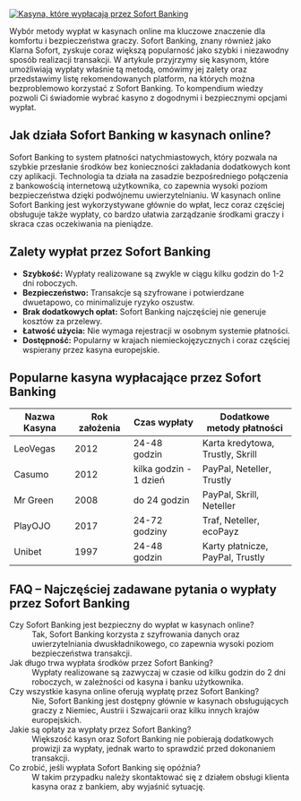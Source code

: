 [![Kasyna, które wypłacają przez Sofort Banking](https://123-caf.pages.dev/gitsignup.png)](https://vrmoo.ru/Bt82HjjY)

<p>Wybór metody wypłat w kasynach online ma kluczowe znaczenie dla komfortu i bezpieczeństwa graczy. Sofort Banking, znany również jako Klarna Sofort, zyskuje coraz większą popularność jako szybki i niezawodny sposób realizacji transakcji. W artykule przyjrzymy się kasynom, które umożliwiają wypłaty właśnie tą metodą, omówimy jej zalety oraz przedstawimy listę rekomendowanych platform, na których można bezproblemowo korzystać z Sofort Banking. To kompendium wiedzy pozwoli Ci świadomie wybrać kasyno z dogodnymi i bezpiecznymi opcjami wypłat.</p>  <h2>Jak działa Sofort Banking w kasynach online?</h2> <p>Sofort Banking to system płatności natychmiastowych, który pozwala na szybkie przesłanie środków bez konieczności zakładania dodatkowych kont czy aplikacji. Technologia ta działa na zasadzie bezpośredniego połączenia z bankowością internetową użytkownika, co zapewnia wysoki poziom bezpieczeństwa dzięki podwójnemu uwierzytelnianiu. W kasynach online Sofort Banking jest wykorzystywane głównie do wpłat, lecz coraz częściej obsługuje także wypłaty, co bardzo ułatwia zarządzanie środkami graczy i skraca czas oczekiwania na pieniądze.</p>  <h2>Zalety wypłat przez Sofort Banking</h2> <ul> <li><strong>Szybkość:</strong> Wypłaty realizowane są zwykle w ciągu kilku godzin do 1-2 dni roboczych.</li> <li><strong>Bezpieczeństwo:</strong> Transakcje są szyfrowane i potwierdzane dwuetapowo, co minimalizuje ryzyko oszustw.</li> <li><strong>Brak dodatkowych opłat:</strong> Sofort Banking najczęściej nie generuje kosztów za przelewy.</li> <li><strong>Łatwość użycia:</strong> Nie wymaga rejestracji w osobnym systemie płatności.</li> <li><strong>Dostępność:</strong> Popularny w krajach niemieckojęzycznych i coraz częściej wspierany przez kasyna europejskie.</li> </ul>  <h2>Popularne kasyna wypłacające przez Sofort Banking</h2> <table>   <thead>     <tr>       <th>Nazwa Kasyna</th>       <th>Rok założenia</th>       <th>Czas wypłaty</th>       <th>Dodatkowe metody płatności</th>     </tr>   </thead>   <tbody>     <tr>       <td>LeoVegas</td>       <td>2012</td>       <td>24-48 godzin</td>       <td>Karta kredytowa, Trustly, Skrill</td>     </tr>     <tr>       <td>Casumo</td>       <td>2012</td>       <td>kilka godzin - 1 dzień</td>       <td>PayPal, Neteller, Trustly</td>     </tr>     <tr>       <td>Mr Green</td>       <td>2008</td>       <td>do 24 godzin</td>       <td>PayPal, Skrill, Neteller</td>     </tr>     <tr>       <td>PlayOJO</td>       <td>2017</td>       <td>24-72 godziny</td>       <td>Traf, Neteller, ecoPayz</td>     </tr>     <tr>       <td>Unibet</td>       <td>1997</td>       <td>24-48 godzin</td>       <td>Karty płatnicze, PayPal, Trustly</td>     </tr>   </tbody> </table>  <h2>FAQ – Najczęściej zadawane pytania o wypłaty przez Sofort Banking</h2> <dl>   <dt>Czy Sofort Banking jest bezpieczny do wypłat w kasynach online?</dt>   <dd>Tak, Sofort Banking korzysta z szyfrowania danych oraz uwierzytelniania dwuskładnikowego, co zapewnia wysoki poziom bezpieczeństwa transakcji.</dd>    <dt>Jak długo trwa wypłata środków przez Sofort Banking?</dt>   <dd>Wypłaty realizowane są zazwyczaj w czasie od kilku godzin do 2 dni roboczych, w zależności od kasyna i banku użytkownika.</dd>    <dt>Czy wszystkie kasyna online oferują wypłatę przez Sofort Banking?</dt>   <dd>Nie, Sofort Banking jest dostępny głównie w kasynach obsługujących graczy z Niemiec, Austrii i Szwajcarii oraz kilku innych krajów europejskich.</dd>    <dt>Jakie są opłaty za wypłaty przez Sofort Banking?</dt>   <dd>Większość kasyn oraz Sofort Banking nie pobierają dodatkowych prowizji za wypłaty, jednak warto to sprawdzić przed dokonaniem transakcji.</dd>    <dt>Co zrobić, jeśli wypłata Sofort Banking się opóźnia?</dt>   <dd>W takim przypadku należy skontaktować się z działem obsługi klienta kasyna oraz z bankiem, aby wyjaśnić sytuację.</dd> </dl>